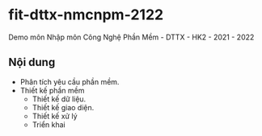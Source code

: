# fit-dttx-nmcnpm-2122
Demo môn Nhập môn Công Nghệ Phần Mềm - DTTX - HK2 - 2021 - 2022

## Nội dung
- Phân tích yêu cầu phần mềm.
- Thiết kế phần mềm
  - Thiết kế dữ liệu.
  - Thiết kế giao diện.
  - Thiết kế xử lý
  - Triển khai